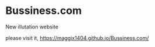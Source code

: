 # Bussiness.com
New illutation website

please visit it,
https://maggix1404.github.io/Bussiness.com/
